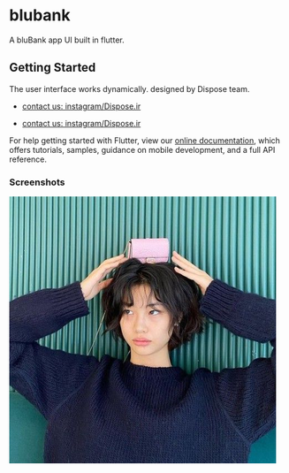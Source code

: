 # blubank

A bluBank app UI built in flutter.

## Getting Started

The user interface works dynamically.
designed by Dispose team.

- [contact us: instagram/Dispose.ir](https://www.instagram.com/dispose.ir/)
<!-- - [Cookbook: Useful Flutter samples](https://flutter.dev/docs/cookbook) -->
- [contact us: instagram/Dispose.ir](https://www.instagram.com/dispose.ir/)


For help getting started with Flutter, view our
[online documentation](https://flutter.dev/docs), which offers tutorials,
samples, guidance on mobile development, and a full API reference.

### Screenshots

![alt text](https://github.com/aliazimoshan/BluBank/blob/main/assets/img/hoyeon.jpg)

